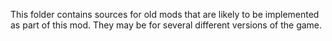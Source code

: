 This folder contains sources for old mods that are likely to be implemented as part of this mod. They may be for several different versions of the game.
